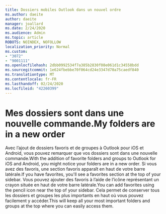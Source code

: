 ```yaml
---
title: Dossiers mobiles Outlook dans un nouvel ordre
ms.author: daeite
author: daeite
manager: joallard
ms.date: 2/24/2020
ms.audience: Admin
ms.topic: article
ROBOTS: NOINDEX, NOFOLLOW
localization_priority: Normal
ms.custom:
- "3072"
- "9001111"
ms.openlocfilehash: 2dbb0992534f7a385b2830f08e061d1c34558bdd
ms.sourcegitcommit: 1e624fbebbe70f064cd24e3347d70a75caedf840
ms.translationtype: MT
ms.contentlocale: fr-FR
ms.lasthandoff: 02/24/2020
ms.locfileid: "42260399"
---
```

# <a name="my-folders-are-in-a-new-order"></a><span data-ttu-id="f3d57-102">Mes dossiers sont dans une nouvelle commande.</span><span class="sxs-lookup"><span data-stu-id="f3d57-102">My folders are in a new order</span></span>

<span data-ttu-id="f3d57-103">Avec l’ajout de dossiers favoris et de groupes à Outlook pour iOS et Android, vous pouvez remarquer que vos dossiers sont dans une nouvelle commande.</span><span class="sxs-lookup"><span data-stu-id="f3d57-103">With the addition of favorite folders and groups to Outlook for iOS and Android, you might notice your folders are in a new order.</span></span> <span data-ttu-id="f3d57-104">Si vous avez des favoris, une section favoris apparaît en haut de votre barre latérale.</span><span class="sxs-lookup"><span data-stu-id="f3d57-104">If you have favorites, you'll see a favorites section at the top of your sidebar.</span></span> <span data-ttu-id="f3d57-105">Vous pouvez ajouter des favoris à l’aide de l’icône représentant un crayon située en haut de votre barre latérale.</span><span class="sxs-lookup"><span data-stu-id="f3d57-105">You can add favorites using the pencil icon near the top of your sidebar.</span></span> <span data-ttu-id="f3d57-106">Cela permet de conserver tous les dossiers et groupes les plus importants en haut où vous pouvez facilement y accéder.</span><span class="sxs-lookup"><span data-stu-id="f3d57-106">This will keep all your most important folders and groups at the top where you can easily access them.</span></span>